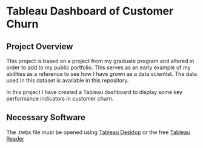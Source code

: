 # Tableau Dashboard of Customer Churn

## Project Overview

This project is based on a project from my graduate program and altered in order to add to my public portfolio.  This serves as an early example of my abilities as a reference to see how I have grown as a data scientist.  The data used in this dataset is available in this repository. 

In this project I have created a Tableau dashboard to display some key performance indicators in customer churn.

## Necessary Software

The .twbx file must be opened using [Tableau Desktop](https://www.tableau.com/trial/download-tableau?utm_campaign_id=2017049&utm_campaign=Prospecting-CORE-ALL-ALL-ALL-ALL&utm_medium=Paid+Search&utm_source=Google+Search&utm_language=EN&utm_country=DACH&kw=tableau%20desktop%20download&adgroup=CTX-Brand-Download-EN-E&adused=532018312469&matchtype=e&placement=&gclsrc=aw.ds&gclid=Cj0KCQjw5oiMBhDtARIsAJi0qk38YdR-wxIFTpbU30epaErLzkj9fjNfh9yUXQvPAz8gjW0pE9SuyeAaAu59EALw_wcB)  or the free [Tableau Reader](https://www.tableau.com/products/reader) 
